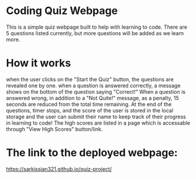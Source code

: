 # Coding Quiz Webpage
This is a simple quiz webpage built to help with learning to code. 
There are 5 questions listed currently, but more questions will be added as we learn more.

# How it works
when the user clicks on the "Start the Quiz" button, the questions are revealed one by one.
when a question is answered correctly, a message shows on the bottom of the question saying "Correct!"
When a question is answered wrong, in addition to a "Not Quite!" message, as a penalty, 15 seconds are reduced from the total time remaining. 
At the end of the questions, timer stops, and the score of the user is stored in the local storage and the user can submit their name to keep track of their progress in learning to code!
The high scores are listed in a page which is accessable through "View High Scores" button/link.


# The link to the deployed webpage:

https://sarkissian321.github.io/quiz-project/


